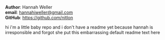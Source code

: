 **Author**: Hannah Weller  
**email**: hannahiweller@gmail.com  
**GitHub**: https://github.com/nitlon  

hi i'm a little baby repo and i don't have a readme yet because hannah is irresponsible and forgot she put this embarrassing default readme text here
